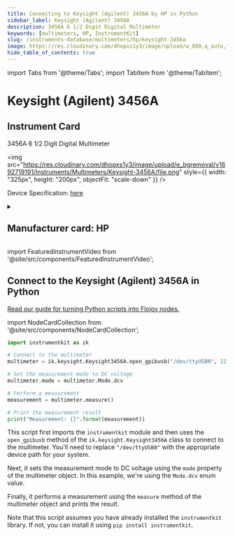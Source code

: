 ```yaml
---
title: Connecting to Keysight (Agilent) 3456A by HP in Python
sidebar_label: Keysight (Agilent) 3456A
description: 3456A 6 1/2 Digit Digital Multimeter
keywords: [multimeters, HP, InstrumentKit]
slug: /instruments-database/multimeters/hp/keysight-3456a
image: https://res.cloudinary.com/dhopxs1y3/image/upload/w_600,q_auto,f_auto/e_bgremoval/v1692719191/Instruments/Multimeters/Keysight-3456A/file.jpg
hide_table_of_contents: true
---
```


import Tabs from '@theme/Tabs';
import TabItem from '@theme/TabItem';

# Keysight (Agilent) 3456A

## Instrument Card

<div className="flex">

<div>

3456A 6 1/2 Digit Digital Multimeter

</div>

<img src="https://res.cloudinary.com/dhopxs1y3/image/upload/e_bgremoval/v1692719191/Instruments/Multimeters/Keysight-3456A/file.png" style={{ width: "325px", height: "200px", objectFit: "scale-down" }} />

</div>

<div className="flex text-center">

<p>Device Specification: <a target="\_blank" href="/instruments-database/all-instruments/">here</a></p>

</div>

<details style={{ marginTop: "15px"}}>
<summary><h2>Manufacturer card: HP</h2></summary>

<img src="https://res.cloudinary.com/dhopxs1y3/image/upload/v1692125999/Instruments/Vendor%20Logos/HP.png" style={{ width: "100%", height: "170px",objectFit: "scale-down" }} />

Keysight (Agilent) Technologies, or Keysight, is an American company that manufactures electronics test and measurement equipment and software.

<ul>
  <li>Headquarters: USA</li>
  <li>Yearly Revenue (millions, USD): 5420.0</li>
  <li>Vendor Website: <a href="https://www.keysight.com/us/en/home.html">here</a></li>
</ul>
</details>

import FeaturedInstrumentVideo from '@site/src/components/FeaturedInstrumentVideo';

<FeaturedInstrumentVideo category='MULTIMETERS' manufacturer='HP'></FeaturedInstrumentVideo>


## Connect to the Keysight (Agilent) 3456A in Python

[Read our guide for turning Python scripts into Flojoy nodes.](https://docs.flojoy.ai/contribution/blocks/custom-flojoy-block/)

import NodeCardCollection from '@site/src/components/NodeCardCollection';

<Tabs>

<TabItem value="Flojoy" label="Flojoy" className="flojoy-instrument-tabs">

<NodeCardCollection category='MULTIMETERS' manufacturer='HP'></NodeCardCollection>

</TabItem>
<TabItem value="InstrumentKit" label="InstrumentKit">


```python
import instrumentkit as ik

# Connect to the multimeter
multimeter = ik.keysight.Keysight3456A.open_gpibusb("/dev/ttyUSB0", 22)

# Set the measurement mode to DC voltage
multimeter.mode = multimeter.Mode.dcv

# Perform a measurement
measurement = multimeter.measure()

# Print the measurement result
print("Measurement: {}".format(measurement))
```

This script first imports the `instrumentkit` module and then uses the `open_gpibusb` method of the `ik.keysight.Keysight3456A` class to connect to the multimeter. You'll need to replace `"/dev/ttyUSB0"` with the appropriate device path for your system.

Next, it sets the measurement mode to DC voltage using the `mode` property of the multimeter object. In this example, we're using the `Mode.dcv` enum value.

Finally, it performs a measurement using the `measure` method of the multimeter object and prints the result.

Note that this script assumes you have already installed the `instrumentkit` library. If not, you can install it using `pip install instrumentkit`.

</TabItem>
</Tabs>